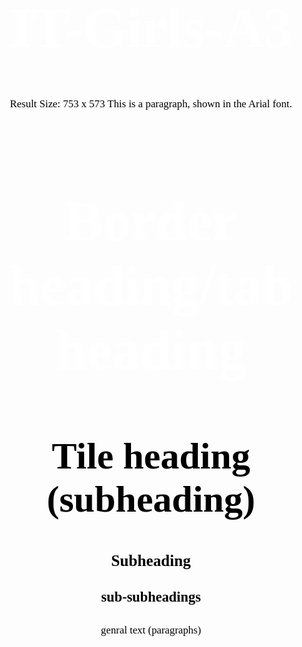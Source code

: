 # IT-Girls-A3

Result Size: 753 x 573
This is a paragraph, shown in the Arial font.
<!DOCTYPE html>
<html>
<head>
<style>
    /* Border heading */
h1 {
    color: white;
    font-family: Times New Roman;
    font-size: 90px;
    text-align:center;
}
    /* Tile heading eg Project description, Overview ectc. H1 is border heading*/
h2 {
    color:black;
    font-family: Times New Roman;
    font-size: 60px;
    text-align:center;   
}
    /* h2 is Subheading (sub-subheadings) eg. Week 1, - Meeting Tuesday 4th May 2020 12:30pm, skils, Qualifications etc. */
h3  {
    font-family: Century Gothic;
    font-size: 180%;
    text-align:center;
    color: black;   
}
    /* genral text (paragraphs) */
h4  {
    font-family: Century Gothic;
    font-size: 160%;
    text-align:center;
    color: black;    
}
p  {
    font-family: Century Gothic;
    font-size: 120%;
    text-align:center;
    color: black;    
}
    
</style>
</head>
<body>
<h1>Border heading/tab heading</h1>
<h2>Tile heading (subheading)</h2>
<h3>Subheading </p1>
<h4>sub-subheadings</h4>
<p> genral text (paragraphs)</p>
</body>
</html>


